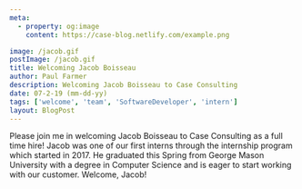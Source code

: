 ```yaml
---
meta:
  - property: og:image
    content: https://case-blog.netlify.com/example.png

image: /jacob.gif
postImage: /jacob.gif
title: Welcoming Jacob Boisseau
author: Paul Farmer
description: Welcoming Jacob Boisseau to Case Consulting
date: 07-2-19 (mm-dd-yy)
tags: ['welcome', 'team', 'SoftwareDeveloper', 'intern']
layout: BlogPost
---
```


Please join me in welcoming Jacob Boisseau to Case Consulting as a full time hire! Jacob was one of our first interns through the internship program which started in 2017. He graduated this Spring from George Mason University with a degree in Computer Science and is eager to start working with our customer. Welcome, Jacob!
